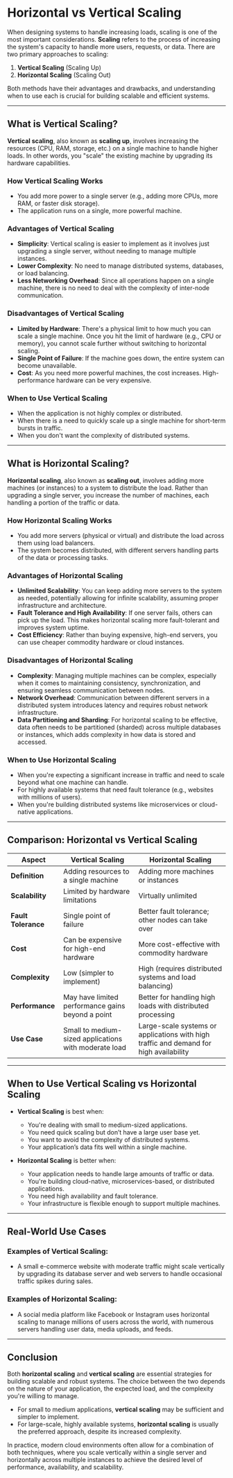 # Horizontal vs Vertical Scaling

When designing systems to handle increasing loads, scaling is one of the most important considerations. **Scaling** refers to the process of increasing the system's capacity to handle more users, requests, or data. There are two primary approaches to scaling:

1. **Vertical Scaling** (Scaling Up)
2. **Horizontal Scaling** (Scaling Out)

Both methods have their advantages and drawbacks, and understanding when to use each is crucial for building scalable and efficient systems.

---

## **What is Vertical Scaling?**

**Vertical scaling**, also known as **scaling up**, involves increasing the resources (CPU, RAM, storage, etc.) on a single machine to handle higher loads. In other words, you "scale" the existing machine by upgrading its hardware capabilities.

### **How Vertical Scaling Works**
- You add more power to a single server (e.g., adding more CPUs, more RAM, or faster disk storage).
- The application runs on a single, more powerful machine.

### **Advantages of Vertical Scaling**
- **Simplicity**: Vertical scaling is easier to implement as it involves just upgrading a single server, without needing to manage multiple instances.
- **Lower Complexity**: No need to manage distributed systems, databases, or load balancing.
- **Less Networking Overhead**: Since all operations happen on a single machine, there is no need to deal with the complexity of inter-node communication.

### **Disadvantages of Vertical Scaling**
- **Limited by Hardware**: There's a physical limit to how much you can scale a single machine. Once you hit the limit of hardware (e.g., CPU or memory), you cannot scale further without switching to horizontal scaling.
- **Single Point of Failure**: If the machine goes down, the entire system can become unavailable.
- **Cost**: As you need more powerful machines, the cost increases. High-performance hardware can be very expensive.

### **When to Use Vertical Scaling**
- When the application is not highly complex or distributed.
- When there is a need to quickly scale up a single machine for short-term bursts in traffic.
- When you don't want the complexity of distributed systems.

---

## **What is Horizontal Scaling?**

**Horizontal scaling**, also known as **scaling out**, involves adding more machines (or instances) to a system to distribute the load. Rather than upgrading a single server, you increase the number of machines, each handling a portion of the traffic or data.

### **How Horizontal Scaling Works**
- You add more servers (physical or virtual) and distribute the load across them using load balancers.
- The system becomes distributed, with different servers handling parts of the data or processing tasks.
  
### **Advantages of Horizontal Scaling**
- **Unlimited Scalability**: You can keep adding more servers to the system as needed, potentially allowing for infinite scalability, assuming proper infrastructure and architecture.
- **Fault Tolerance and High Availability**: If one server fails, others can pick up the load. This makes horizontal scaling more fault-tolerant and improves system uptime.
- **Cost Efficiency**: Rather than buying expensive, high-end servers, you can use cheaper commodity hardware or cloud instances.

### **Disadvantages of Horizontal Scaling**
- **Complexity**: Managing multiple machines can be complex, especially when it comes to maintaining consistency, synchronization, and ensuring seamless communication between nodes.
- **Network Overhead**: Communication between different servers in a distributed system introduces latency and requires robust network infrastructure.
- **Data Partitioning and Sharding**: For horizontal scaling to be effective, data often needs to be partitioned (sharded) across multiple databases or instances, which adds complexity in how data is stored and accessed.

### **When to Use Horizontal Scaling**
- When you're expecting a significant increase in traffic and need to scale beyond what one machine can handle.
- For highly available systems that need fault tolerance (e.g., websites with millions of users).
- When you're building distributed systems like microservices or cloud-native applications.

---

## **Comparison: Horizontal vs Vertical Scaling**

| **Aspect**            | **Vertical Scaling**                | **Horizontal Scaling**           |
|-----------------------|-------------------------------------|----------------------------------|
| **Definition**         | Adding resources to a single machine | Adding more machines or instances |
| **Scalability**        | Limited by hardware limitations     | Virtually unlimited              |
| **Fault Tolerance**    | Single point of failure             | Better fault tolerance; other nodes can take over |
| **Cost**               | Can be expensive for high-end hardware | More cost-effective with commodity hardware |
| **Complexity**         | Low (simpler to implement)          | High (requires distributed systems and load balancing) |
| **Performance**        | May have limited performance gains beyond a point | Better for handling high loads with distributed processing |
| **Use Case**           | Small to medium-sized applications with moderate load | Large-scale systems or applications with high traffic and demand for high availability |

---

## **When to Use Vertical Scaling vs Horizontal Scaling**

- **Vertical Scaling** is best when:
  - You're dealing with small to medium-sized applications.
  - You need quick scaling but don’t have a large user base yet.
  - You want to avoid the complexity of distributed systems.
  - Your application’s data fits well within a single machine.

- **Horizontal Scaling** is better when:
  - Your application needs to handle large amounts of traffic or data.
  - You're building cloud-native, microservices-based, or distributed applications.
  - You need high availability and fault tolerance.
  - Your infrastructure is flexible enough to support multiple machines.

---

## **Real-World Use Cases**

### **Examples of Vertical Scaling**:
- A small e-commerce website with moderate traffic might scale vertically by upgrading its database server and web servers to handle occasional traffic spikes during sales.

### **Examples of Horizontal Scaling**:
- A social media platform like Facebook or Instagram uses horizontal scaling to manage millions of users across the world, with numerous servers handling user data, media uploads, and feeds.

---

## **Conclusion**

Both **horizontal scaling** and **vertical scaling** are essential strategies for building scalable and robust systems. The choice between the two depends on the nature of your application, the expected load, and the complexity you're willing to manage. 

- For small to medium applications, **vertical scaling** may be sufficient and simpler to implement.
- For large-scale, highly available systems, **horizontal scaling** is usually the preferred approach, despite its increased complexity.

In practice, modern cloud environments often allow for a combination of both techniques, where you scale vertically within a single server and horizontally across multiple instances to achieve the desired level of performance, availability, and scalability.
